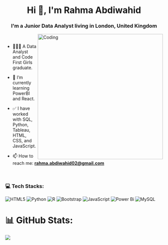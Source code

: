 <h1 align="center">Hi 👋, I'm Rahma Abdiwahid</h1>
<h3 align="center">I'm a Junior Data Analyst living in London, United Kingdom</h3>
<img align="right" alt="Coding" width="400" src="https://user-images.githubusercontent.com/59734313/157189039-c09b3e38-9f42-42c0-ab54-14f1574190a7.gif" />

<br>

- 👩🏾‍💻 A Data Analyst and Code First Girls graduate.

-  🌱 I’m currently learning PowerBI and React.

-  ✅ I have worked with SQL, Python, Tableau, HTML, CSS, and JavaScript.

- 📫 How to reach me: **rahma.abdiwahid02@gmail.com**

<br>
<h3 align="left">💻 Tech Stacks:</h3>

![HTML5](https://img.shields.io/badge/html5-%23E34F26.svg?style=for-the-badge&logo=html5&logoColor=white) ![Python](https://img.shields.io/badge/python-3670A0?style=for-the-badge&logo=python&logoColor=ffdd54) ![R](https://img.shields.io/badge/r-%23276DC3.svg?style=for-the-badge&logo=r&logoColor=white) ![Bootstrap](https://img.shields.io/badge/bootstrap-%238511FA.svg?style=for-the-badge&logo=bootstrap&logoColor=white) ![JavaScript](https://img.shields.io/badge/javascript-%23323330.svg?style=for-the-badge&logo=javascript&logoColor=%23F7DF1E) ![Power Bi](https://img.shields.io/badge/power_bi-F2C811?style=for-the-badge&logo=powerbi&logoColor=black) ![MySQL](https://img.shields.io/badge/mysql-4479A1.svg?style=for-the-badge&logo=mysql&logoColor=white)
# 📊 GitHub Stats:
![](https://github-readme-stats.vercel.app/api?username=Rahma-02&theme=tokyonight&hide_border=false&include_all_commits=true&count_private=true)<br/>

